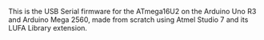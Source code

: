 This is the USB Serial firmware for the ATmega16U2 on the Arduino Uno R3 and Arduino Mega 2560, made from scratch using Atmel Studio 7 and its LUFA Library extension. 
